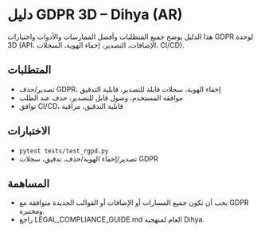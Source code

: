 # دليل GDPR 3D – Dihya (AR)

هذا الدليل يوضح جميع المتطلبات وأفضل الممارسات والأدوات واختبارات GDPR لوحدة 3D (API، الإضافات، التصدير، إخفاء الهوية، السجلات، CI/CD).

## المتطلبات
- تصدير/حذف GDPR، إخفاء الهوية، سجلات قابلة للتصدير، قابلية التدقيق
- موافقة المستخدم، وصول قابل للتصدير، حذف عند الطلب
- توافق CI/CD، قابلية التدقيق، مراقبة

## الاختبارات
- `pytest tests/test_rgpd.py`
- تصدير/إخفاء الهوية/حذف، تدقيق، سجلات GDPR

## المساهمة
- يجب أن تكون جميع المسارات أو الإضافات أو القوالب الجديدة متوافقة مع GDPR ومختبرة.
- راجع LEGAL_COMPLIANCE_GUIDE.md العام لمنهجية Dihya.
